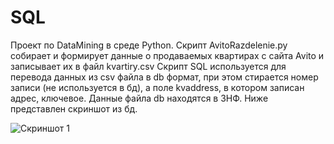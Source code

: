 # SQL
Проект по DataMining в среде Python.
Cкрипт AvitoRazdelenie.py собирает и формирует данные о продаваемых квартирах с сайта Avito и записывает их в файл kvartiry.csv
Скрипт SQL используется для перевода данных из csv файла в db формат, при этом стирается номер записи (не используется в бд), а поле kvaddress, в котором записан адрес, ключевое. Данные файла db находятся в 3НФ. Ниже представлен скриншот из бд.

![Скриншот 1](https://github.com/deadwindxkn/Data-Mining/blob/SQL/SQL_DB.png)
